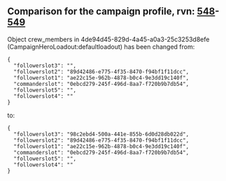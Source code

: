 ## Comparison for the campaign profile, rvn: [548](https://github.com/PRO100KatYT/FortniteProfileRevisions/tree/main/profiles/campaign/548%20campaign.json)-[549](https://github.com/PRO100KatYT/FortniteProfileRevisions/tree/main/profiles/campaign/549%20campaign.json)

Object crew_members in 4de94d45-829d-4a45-a0a3-25c3253d8efe (CampaignHeroLoadout:defaultloadout) has been changed from:

```
{
  "followerslot3": "",
  "followerslot2": "89d42486-e775-4f35-8470-f94bf1f11dcc",
  "followerslot1": "ae22c15e-962b-4878-b0c4-9e3dd19c140f",
  "commanderslot": "0ebcd279-245f-496d-8aa7-f720b9b7db54",
  "followerslot5": "",
  "followerslot4": ""
}
```

to:

```
{
  "followerslot3": "98c2ebd4-500a-441e-855b-6d0d28db022d",
  "followerslot2": "89d42486-e775-4f35-8470-f94bf1f11dcc",
  "followerslot1": "ae22c15e-962b-4878-b0c4-9e3dd19c140f",
  "commanderslot": "0ebcd279-245f-496d-8aa7-f720b9b7db54",
  "followerslot5": "",
  "followerslot4": ""
}
```

<br><br>
